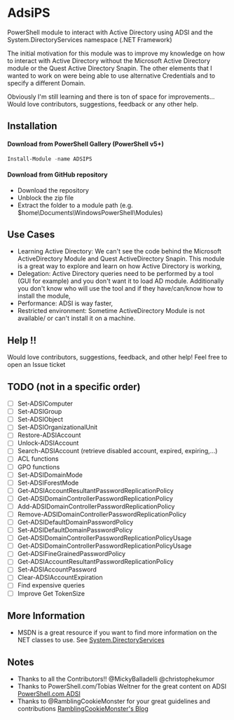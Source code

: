 # AdsiPS

PowerShell module to interact with Active Directory using ADSI and the System.DirectoryServices namespace (.NET Framework)

The initial motivation for this module was to improve my knowledge on how to interact with Active Directory without the Microsoft Active Directory module or the Quest Active Directory Snapin.
The other elements that I wanted to work on were being able to use alternative Credentials and to specify a different Domain.

Obviously I'm still learning and there is ton of space for improvements... Would love contributors, suggestions, feedback or any other help.
 
## Installation
#### Download from PowerShell Gallery (PowerShell v5+)
``` powershell
Install-Module -name ADSIPS
```

#### Download from GitHub repository
* Download the repository
* Unblock the zip file
* Extract the folder to a module path (e.g. $home\Documents\WindowsPowerShell\Modules)


## Use Cases

* Learning Active Directory: We can't see the code behind the Microsoft ActiveDirectory Module and Quest ActiveDirectory Snapin. This module is a great way to explore and learn on how Active Directory is working,
* Delegation: Active Directory queries need to be performed by a tool (GUI for example) and you don't want it to load AD module. Additionally you don't know who will use the tool and if they have/can/know how to install the module,
* Performance:  ADSI is way faster,
* Restricted environment: Sometime ActiveDirectory Module is not available/ or can't install it on a machine.



## Help !!
Would love contributors, suggestions, feedback, and other help! Feel free to open an Issue ticket
 
## TODO (not in a specific order)
- [ ] Set-ADSIComputer
- [ ] Set-ADSIGroup
- [ ] Set-ADSIObject
- [ ] Set-ADSIOrganizationalUnit
- [ ] Restore-ADSIAccount
- [ ] Unlock-ADSIAccount
- [ ] Search-ADSIAccount (retrieve disabled account, expired, expiring,...)
- [ ] ACL functions
- [ ] GPO functions
- [ ] Set-ADSIDomainMode
- [ ] Set-ADSIForestMode
- [ ] Get-ADSIAccountResultantPasswordReplicationPolicy
- [ ] Get-ADSIDomainControllerPasswordReplicationPolicy
- [ ] Add-ADSIDomainControllerPasswordReplicationPolicy
- [ ] Remove-ADSIDomainControllerPasswordReplicationPolicy
- [ ] Get-ADSIDefaultDomainPasswordPolicy
- [ ] Set-ADSIDefaultDomainPasswordPolicy
- [ ] Get-ADSIDomainControllerPasswordReplicationPolicyUsage
- [ ] Get-ADSIDomainControllerPasswordReplicationPolicyUsage
- [ ] Get-ADSIFineGrainedPasswordPolicy
- [ ] Get-ADSIAccountResultantPasswordReplicationPolicy
- [ ] Set-ADSIAccountPassword
- [ ] Clear-ADSIAccountExpiration
- [ ] Find expensive queries
- [ ] Improve Get TokenSize

## More Information
 * MSDN is a great resource if you want to find more information on the NET classes to use. See [System.DirectoryServices](https://msdn.microsoft.com/en-us/library/system.directoryservices(v=vs.110).aspx)



## Notes
 * Thanks to all the Contributors!! @MickyBalladelli @christophekumor
 * Thanks to PowerShell.com/Tobias Weltner for the great content on ADSI [PowerShell.com ADSI](http://powershell.com/cs/blogs/ebookv2/archive/2012/03/25/chapter-19-user-management.aspx)
 * Thanks to @RamblingCookieMonster for your great guidelines and contributions [RamblingCookieMonster's Blog](http://ramblingcookiemonster.github.io/Building-A-PowerShell-Module/)

